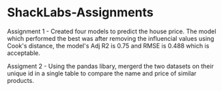# ShackLabs-Assignments

Assignment 1 - Created four models to predict the house price. The model which performed the best was after removing the influencial values using Cook's distance, the model's Adj R2 is 0.75 and RMSE is 0.488 which is acceptable. 

Assigment 2 - Using the pandas libary, mergerd the two datasets on their unique id in a single table to compare the name and price of similar products. 
